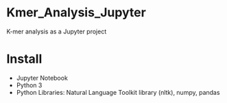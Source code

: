 # Kmer_Analysis_Jupyter
K-mer analysis as a Jupyter project

# Install
- Jupyter Notebook
- Python 3
- Python Libraries: Natural Language Toolkit library (nltk), numpy, pandas
